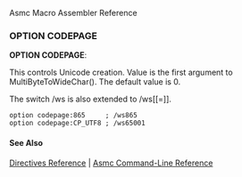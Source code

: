 Asmc Macro Assembler Reference

### OPTION CODEPAGE

**OPTION CODEPAGE**:<value>

This controls Unicode creation. Value is the first argument to MultiByteToWideChar(). The default value is 0.

The switch /ws is also extended to /ws[[=]<value>].

    option codepage:865     ; /ws865
    option codepage:CP_UTF8 ; /ws65001

#### See Also

[Directives Reference](readme.md) | [Asmc Command-Line Reference](../command/readme.md)